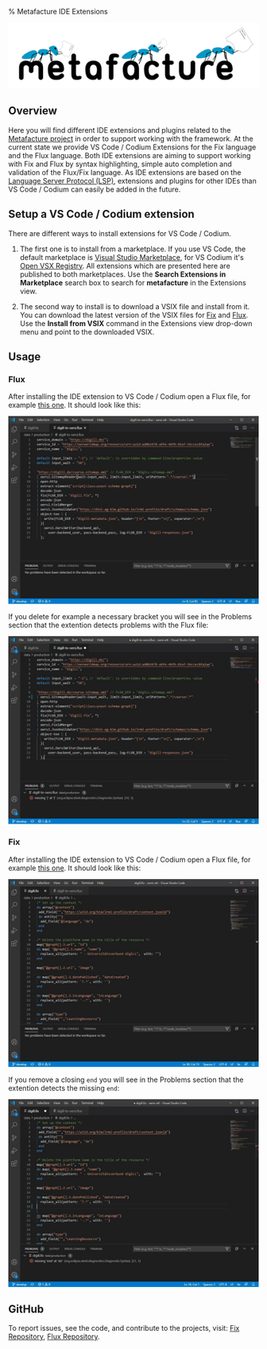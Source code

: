 % Metafacture IDE Extensions

<img src="img/metafacture.png" alt="Metafacture" style="max-width:100%"/>

## Overview
Here you will find different IDE extensions and plugins related to the [Metafacture project](https://metafacture.org) in order to support working with the framework. At the current state we provide VS Code / Codium Extensions for the Fix language and the Flux language. Both IDE extensions are aiming to support working with Fix and Flux by syntax highlighting, simple auto completion and validation of the Flux/Fix language.
As IDE extensions are based on the [Language Server Protocol (LSP)](https://microsoft.github.io/language-server-protocol/), extensions and plugins for other IDEs than VS Code / Codium can easily be added in the future.

## Setup a VS Code / Codium extension
There are different ways to install extensions for VS Code / Codium.

1. The first one is to install from a marketplace. If you use VS Code, the default marketplace is [Visual Studio Marketplace](https://marketplace.visualstudio.com/vscode), for VS Codium it's [Open VSX Registry](https://open-vsx.org/). All extensions which are presented here are published to both marketplaces. Use the **Search Extensions in Marketplace** search box to search for **metafacture** in the Extensions view.

2. The second way to install is to download a VSIX file and install from it. You can download the latest version of the VSIX files for [Fix](https://www.metafacture.org/extensions/fix.vsix) and [Flux](https://wwww.metafacture.org/extensions/flux-0.0.1.vsix). Use the **Install from VSIX** command in the Extensions view drop-down menu and point to the downloaded VSIX.

## Usage

### Flux

After installing the IDE extension to VS Code / Codium open a Flux file, for example [this one](https://gitlab.com/oersi/oersi-etl/-/raw/develop/data/production/digill-to-oersi.flux). It should look like this:

<img src="img/digill-to-oersi_flux.JPG" alt="Flux editor" style="max-width:100%"/>

If you delete for example a necessary bracket you will see in the Problems section that the extention detects problems with the Flux file:

<img src="img/digill-to-oersi_flux_problem.JPG" alt="Flux editor with problems" style="max-width:100%"/>

### Fix

After installing the IDE extension to VS Code / Codium open a Flux file, for example [this one](https://gitlab.com/oersi/oersi-etl/-/raw/develop/data/production/digill.fix). It should look like this:

<img src="img/digill_fix.JPG" alt="Fix editor" style="max-width:100%"/>

If you remove a closing `end` you will see in the Problems section that the extention detects the missing `end`:

<img src="img/digill_fix_problem.JPG" alt="Fix editor with problems" style="max-width:100%"/>

## GitHub

To report issues, see the code, and contribute to the projects, visit: [Fix Repository](https://github.com/metafacture/metafacture-fix), [Flux Repository](https://github.com/metafacture/metafacture-flux).
